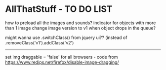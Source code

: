 # AllThatStuff - TO DO LIST

how to preload all the images and sounds?
indicator for objects with more than 1 image
change image version to v1 when object drops in the queue?

might wanna use .switchClass() from jquery ui?? (instead of .removeClass('v1').addClass('v2')

------------------------------------
set img draggable = 'false' for all browsers - code from https://www.redips.net/firefox/disable-image-dragging/
